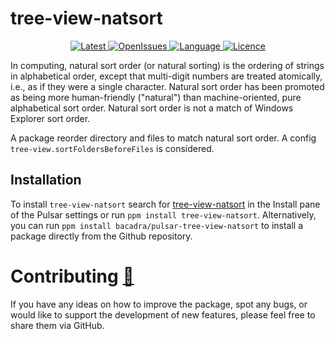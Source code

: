 # tree-view-natsort

<p align="center">
  <a href="https://github.com/bacadra/pulsar-tree-view-natsort/tags">
  <img src="https://img.shields.io/github/v/tag/bacadra/pulsar-tree-view-natsort?style=for-the-badge&label=Latest&color=blue" alt="Latest">
  </a>
  <a href="https://github.com/bacadra/pulsar-tree-view-natsort/issues">
  <img src="https://img.shields.io/github/issues-raw/bacadra/pulsar-tree-view-natsort?style=for-the-badge&color=blue" alt="OpenIssues">
  </a>
  <a href="https://github.com/bacadra/pulsar-tree-view-natsort/blob/master/package.json">
  <img src="https://img.shields.io/github/languages/top/bacadra/pulsar-tree-view-natsort?style=for-the-badge&color=blue" alt="Language">
  </a>
  <a href="https://github.com/bacadra/pulsar-tree-view-natsort/blob/master/LICENSE">
  <img src="https://img.shields.io/github/license/bacadra/pulsar-tree-view-natsort?style=for-the-badge&color=blue" alt="Licence">
  </a>
</p>

In computing, natural sort order (or natural sorting) is the ordering of strings in alphabetical order, except that multi-digit numbers are treated atomically, i.e., as if they were a single character. Natural sort order has been promoted as being more human-friendly ("natural") than machine-oriented, pure alphabetical sort order. Natural sort order is not a match of Windows Explorer sort order.

A package reorder directory and files to match natural sort order. A config `tree-view.sortFoldersBeforeFiles` is considered.

## Installation

To install `tree-view-natsort` search for [tree-view-natsort](https://web.pulsar-edit.dev/packages/tree-view-natsort) in the Install pane of the Pulsar settings or run `ppm install tree-view-natsort`. Alternatively, you can run `ppm install bacadra/pulsar-tree-view-natsort` to install a package directly from the Github repository.

# Contributing [🍺](https://www.buymeacoffee.com/asiloisad)

If you have any ideas on how to improve the package, spot any bugs, or would like to support the development of new features, please feel free to share them via GitHub.
